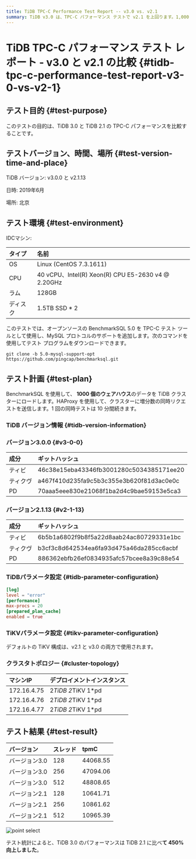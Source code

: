 ```yaml
---
title: TiDB TPC-C Performance Test Report -- v3.0 vs. v2.1
summary: TiDB v3.0 は、TPC-C パフォーマンス テストで v2.1 を上回ります。1,000 のウェアハウスで、v3.0 は v2.1 よりも 450% 高いパフォーマンスを達成しました。
---
```


# TiDB TPC-C パフォーマンス テスト レポート - v3.0 と v2.1 の比較 {#tidb-tpc-c-performance-test-report-v3-0-vs-v2-1}

## テスト目的 {#test-purpose}

このテストの目的は、TiDB 3.0 と TiDB 2.1 の TPC-C パフォーマンスを比較することです。

## テストバージョン、時間、場所 {#test-version-time-and-place}

TiDB バージョン: v3.0.0 と v2.1.13

日時: 2019年6月

場所: 北京

## テスト環境 {#test-environment}

IDCマシン:

| タイプ  | 名前                                                |
| :--- | :------------------------------------------------ |
| OS   | Linux (CentOS 7.3.1611)                           |
| CPU  | 40 vCPU、Intel(R) Xeon(R) CPU E5-2630 v4 @ 2.20GHz |
| ラム   | 128GB                                             |
| ディスク | 1.5TB SSD * 2                                     |

このテストでは、オープンソースの BenchmarkSQL 5.0 を TPC-C テスト ツールとして使用し、MySQL プロトコルのサポートを追加します。次のコマンドを使用してテスト プログラムをダウンロードできます。

```shell
git clone -b 5.0-mysql-support-opt https://github.com/pingcap/benchmarksql.git
```

## テスト計画 {#test-plan}

BenchmarkSQL を使用して、 **1000 個のウェアハウス**のデータを TiDB クラスターにロードします。HAProxy を使用して、クラスターに増分数の同時リクエストを送信します。1 回の同時テストは 10 分間続きます。

### TiDB バージョン情報 {#tidb-version-information}

### バージョン3.0.0 {#v3-0-0}

| 成分   | ギットハッシュ                                  |
| :--- | :--------------------------------------- |
| ティビ  | 46c38e15eba43346fb3001280c5034385171ee20 |
| ティクヴ | a467f410d235fa9c5b3c355e3b620f81d3ac0e0c |
| PD   | 70aaa5eee830e21068f1ba2d4c9bae59153e5ca3 |

### バージョン2.1.13 {#v2-1-13}

| 成分   | ギットハッシュ                                  |
| :--- | :--------------------------------------- |
| ティビ  | 6b5b1a6802f9b8f5a22d8aab24ac80729331e1bc |
| ティクヴ | b3cf3c8d642534ea6fa93d475a46da285cc6acbf |
| PD   | 886362ebfb26ef0834935afc57bcee8a39c88e54 |

### TiDBパラメータ設定 {#tidb-parameter-configuration}

```toml
[log]
level = "error"
[performance]
max-procs = 20
[prepared_plan_cache]
enabled = true
```

### TiKVパラメータ設定 {#tikv-parameter-configuration}

デフォルトの TiKV 構成は、v2.1 と v3.0 の両方で使用されます。

### クラスタトポロジー {#cluster-topology}

| マシンIP       | デプロイメントインスタンス      |
| :---------- | :----------------- |
| 172.16.4.75 | 2*TiDB 2*TiKV 1*pd |
| 172.16.4.76 | 2*TiDB 2*TiKV 1*pd |
| 172.16.4.77 | 2*TiDB 2*TiKV 1*pd |

## テスト結果 {#test-result}

| バージョン    | スレッド | tpmC     |
| :------- | :--- | :------- |
| バージョン3.0 | 128  | 44068.55 |
| バージョン3.0 | 256  | 47094.06 |
| バージョン3.0 | 512  | 48808.65 |
| バージョン2.1 | 128  | 10641.71 |
| バージョン2.1 | 256  | 10861.62 |
| バージョン2.1 | 512  | 10965.39 |

![point select](https://download.pingcap.com/images/docs/tpcc-2.1-3.0.png)

テスト統計によると、TiDB 3.0 のパフォーマンスは TiDB 2.1 に比べ**て 450% 向上しました**。
